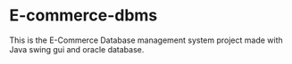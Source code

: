 # E-commerce-dbms
 This is the E-Commerce Database management system project made with Java swing gui and oracle database.
